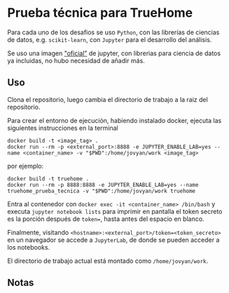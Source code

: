 # Prueba técnica para TrueHome

Para cada uno de los desafios se uso `Python`, con las librerías de ciencias de datos, e.g. `scikit-learn`, con `Jupyter` para el desarrollo del análisis. 

Se uso una imagen ["oficial"](https://hub.docker.com/r/jupyter/datascience-notebook) de jupyter, con librerias para ciencia de datos ya incluidas, no hubo necesidad de añadir más.


## Uso

Clona el repositorio, luego cambia el directorio de trabajo a la raiz del repositorio.


Para crear el entorno de ejecución, habiendo instalado docker, ejecuta las siguientes instrucciones en la terminal

```
docker build -t <image_tag> .
docker run --rm -p <external_port>:8888 -e JUPYTER_ENABLE_LAB=yes --name <container_name> -v "$PWD":/home/jovyan/work <image_tag>
```  
por ejemplo:  

```
docker build -t truehome .
docker run --rm -p 8888:8888 -e JUPYTER_ENABLE_LAB=yes --name truehome_prueba_tecnica -v "$PWD":/home/jovyan/work truehome
```  
Entra al contenedor con `docker exec -it <container_name> /bin/bash` y executa `jupyter notebook lists` para imprimir en pantalla el token secreto es la porción después de `token=`, hasta antes del espacio en blanco.  

Finalmente, visitando `<hostname>:<external_port>/token=<token_secreto>` en un navegador se accede a `JupyterLab`, de donde se pueden acceder a los notebooks.

El directorio de trabajo actual está montado como `/home/jovyan/work`.

## Notas
